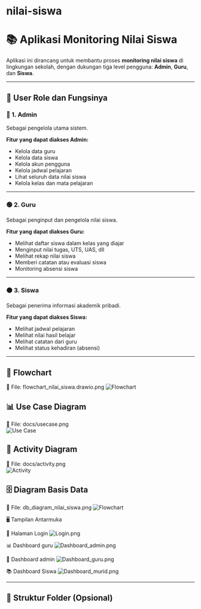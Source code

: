 # nilai-siswa
# 📚 Aplikasi Monitoring Nilai Siswa

Aplikasi ini dirancang untuk membantu proses **monitoring nilai siswa** di lingkungan sekolah, dengan dukungan tiga level pengguna: **Admin**, **Guru**, dan **Siswa**.

---

## 👥 User Role dan Fungsinya

### 🔷 1. Admin
Sebagai pengelola utama sistem.

**Fitur yang dapat diakses Admin:**
- Kelola data guru
- Kelola data siswa
- Kelola akun pengguna
- Kelola jadwal pelajaran
- Lihat seluruh data nilai siswa
- Kelola kelas dan mata pelajaran

---

### 🟢 2. Guru
Sebagai penginput dan pengelola nilai siswa.

**Fitur yang dapat diakses Guru:**
- Melihat daftar siswa dalam kelas yang diajar
- Menginput nilai tugas, UTS, UAS, dll
- Melihat rekap nilai siswa
- Memberi catatan atau evaluasi siswa
- Monitoring absensi siswa

---

### 🟠 3. Siswa
Sebagai penerima informasi akademik pribadi.

**Fitur yang dapat diakses Siswa:**
- Melihat jadwal pelajaran
- Melihat nilai hasil belajar
- Melihat catatan dari guru
- Melihat status kehadiran (absensi)

---

## 🧭 Flowchart
📌 File: flowchart_nilai_siswa.drawio.png
![Flowchart](flowchart_nilai_siswa.drawio.png)


## 📊 Use Case Diagram
📌 File: docs/usecase.png  
![Use Case](usecase.drawio.png)

## 🔄 Activity Diagram
📌 File: docs/activity.png  
![Activity](Diagram_activity_nilai_siswa.drawio.png)

## 🗄 Diagram Basis Data
📌 File: db_diagram_nilai_siswa.png
![Flowchart](db_diagram_nilai_siswa.png)

🖥 Tampilan Antarmuka

🔐 Halaman Login
![Login.png](sketsa1.jpg)


📊 Dashboard guru
![Dashboard_admin.png](sketsa2.jpg)


📌 Dashboard admin
![Dashboard_guru.png](sketsa3.jpg)


📚 Dashboard Siswa
![Dashboard_murid.png](sketsa4.jpg)


---

## 📌 Struktur Folder (Opsional)
